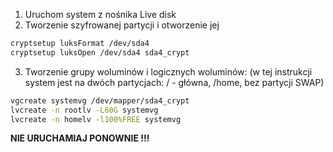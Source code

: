 1. Uruchom system z nośnika Live disk
2. Tworzenie szyfrowanej partycji i otworzenie jej

```bash
cryptsetup luksFormat /dev/sda4
cryptsetup luksOpen /dev/sda4 sda4_crypt

```

3. Tworzenie grupy woluminów i logicznych woluminów: (w tej instrukcji system jest na dwóch partycjach: / - główna, /home, bez partycji SWAP)

```bash
vgcreate systemvg /dev/mapper/sda4_crypt
lvcreate -n rootlv -L60G systemvg
lvcreate -n homelv -l100%FREE systemvg
```

**NIE URUCHAMIAJ PONOWNIE !!!**
